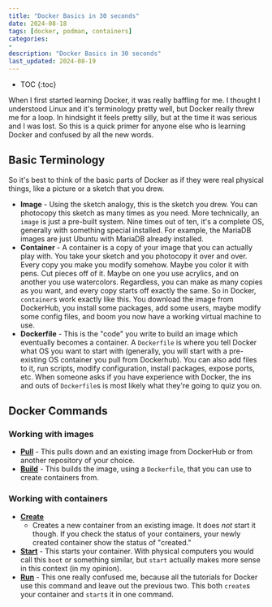 ```yaml
---
title: "Docker Basics in 30 seconds"
date: 2024-08-18
tags: [docker, podman, containers]
categories:
- 
description: "Docker Basics in 30 seconds"
last_updated: 2024-08-19
---
```


* TOC
{:toc}

When I first started learning Docker, it was really baffling for me. I thought
I understood Linux and it's terminology pretty well, but Docker really threw me
for a loop. In hindsight it feels pretty silly, but at the time it was serious
and I was lost. So this is a quick primer for anyone else who is learning
Docker and confused by all the new words.
<!--more-->

## Basic Terminology

So it's best to think of the basic parts of Docker as if they were real
physical things, like a picture or a sketch that you drew.
* **Image** - Using the sketch analogy, this is the sketch you drew. You can
  photocopy this sketch as many times as you need. More technically, an `image`
  is just a pre-built system. Nine times out of ten, it's a complete OS,
  generally with something special installed. For example, the MariaDB images
  are just Ubuntu with MariaDB already installed.
* **Container** - A container is a copy of your image that you can actually
  play with. You take your sketch and you photocopy it over and over. Every
  copy you make you modify somehow. Maybe you color it with pens. Cut pieces
  off of it. Maybe on one you use acrylics, and on another you use watercolors.
  Regardless, you can make as many copies as you want, and every copy starts
  off exactly the same. So in Docker, `container`s work exactly like this. You
  download the image from DockerHub, you install some packages, add some users,
  maybe modify some config files, and boom you now have a working virtual
  machine to use.
* **Dockerfile** - This is the "code" you write to build an image which
  eventually becomes a container. A `Dockerfile` is where you tell Docker what
  OS you want to start with (generally, you will start with a pre-existing OS
  container you pull from Dockerhub). You can also add files to it, run
  scripts, modify configuration, install packages, expose ports, etc. When
  someone asks if you have experience with Docker, the ins and outs of
  `Dockerfile`s is most likely what they're going to quiz you on.

## Docker Commands

### Working with images

* **[Pull](https://docs.podman.io/en/latest/markdown/podman-pull.1.html)** -
  This pulls down and an existing image from DockerHub or from another
  repository of your choice.
* **[Build](https://docs.podman.io/en/latest/markdown/podman-build.1.html)** -
  This builds the image, using a `Dockerfile`, that you can use to create
  containers from.

### Working with containers

* **[Create](https://docs.podman.io/en/latest/markdown/podman-create.1.html)**
  - Creates a new container from an existing image. It does _not_ start it
    though. If you check the status of your containers, your newly created
    container show the status of "created."
* **[Start](https://docs.podman.io/en/latest/markdown/podman-start.1.html)** -
  This starts your container. With physical computers you would call this
  `boot` or something similar, but `start` actually makes more sense in this
  context (in my opinion).
* **[Run](https://docs.podman.io/en/latest/markdown/podman-run.1.html)** - This
  one really confused me, because all the tutorials for Docker use this command
  and leave out the previous two. This both `create`s your container and
  `start`s it in one command.

